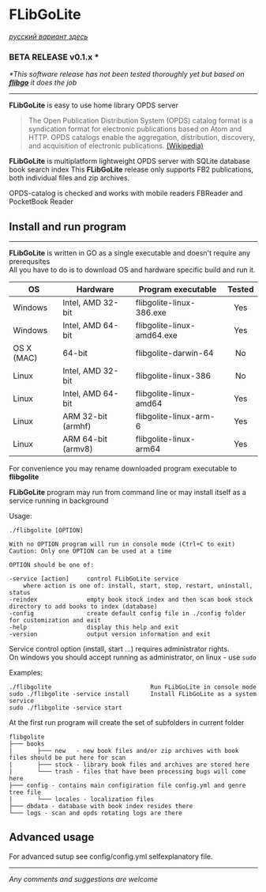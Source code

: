 # FLibGoLite
[ *русский вариант здесь* ](README_RU.md)

### BETA RELEASE v0.1.x * 
_*This software release has not been tested thoroughly yet but based on __[flibgo](https://github.com/vinser/flibgo.git)__ it does the job_

---

__FLibGoLite__ is easy to use home library OPDS server 

>The Open Publication Distribution System (OPDS) catalog format is a syndication format for electronic publications based on Atom and HTTP. OPDS catalogs enable the aggregation, distribution, discovery, and acquisition of electronic publications. [(Wikipedia)](https://en.wikipedia.org/wiki/Open_Publication_Distribution_System)

__FLibGoLite__ is multiplatform lightweight OPDS server with SQLite database book search index
This __FLibGoLite__ release only supports FB2 publications, both individual files and zip archives.

OPDS-catalog is checked and works with mobile readers FBReader and PocketBook Reader


##  Install and run program
---


   **FLibGoLite** is written in GO as a single executable and doesn't require any prerequsites  
   All you have to do is to download OS and hardware specific build and run it.

|OS        |Hardware              |Program executable          |Tested  |  
|----------|----------------------|----------------------------|:------:|  
|Windows   | Intel, AMD 32-bit    | flibgolite-linux-386.exe   |Yes     |  
|Windows   | Intel, AMD 64-bit    | flibgolite-linux-amd64.exe |Yes     |  
|OS X (MAC)| 64-bit               | flibgolite-darwin-64       |No      |  
|Linux     | Intel, AMD 32-bit    | flibgolite-linux-386       |No      |  
|Linux     | Intel, AMD 64-bit    | flibgolite-linux-amd64     |Yes     |  
|Linux     | ARM 32-bit (armhf)   | flibgolite-linux-arm-6     |Yes     |  
|Linux     | ARM 64-bit (armv8)   | flibgolite-linux-arm64     |Yes     |  
  
For convenience you may rename downloaded program executable to __flibgolite__  

__FLibGoLite__ program may run from command line or may install itself as a service running in background

Usage:

	./flibgolite [OPTION]

	With no OPTION program will run in console mode (Ctrl+C to exit)  
	Caution: Only one OPTION can be used at a time

	OPTION should be one of:

	-service [action]     control FLibGoLite service
		where action is one of: install, start, stop, restart, uninstall, status  
	-reindex              empty book stock index and then scan book stock directory to add books to index (database)
	-config               create default config file in ./config folder for customization and exit
	-help                 display this help and exit
	-version              output version information and exit

Service control option (install, start ...) requires administrator rights.  
On windows you should accept running as administrator, on linux - use `sudo`

Examples:

	./flibgolite                      		Run FLibGoLite in console mode
	sudo ./flibgolite -service install     	Install FLibGoLite as a system service
	sudo ./flibgolite -service start	


At the first run program will create the set of subfolders in current folder

 	flibgolite
	├─── books  
	|		├─── new   - new book files and/or zip archives with book files should be put here for scan
	|		├─── stock - library book files and archives are stored here
	|		└─── trash - files that have been processing bugs will come here
	├─── config - contains main configiration file config.yml and genre tree file
	|		└─── locales - localization files
	├─── dbdata - database with book index resides there
	└─── logs - scan and opds rotating logs are there

 ## Advanced usage

   For advanced sutup see config/config.yml selfexplanatory file.

---

*Any comments and suggestions are welcome*
   

